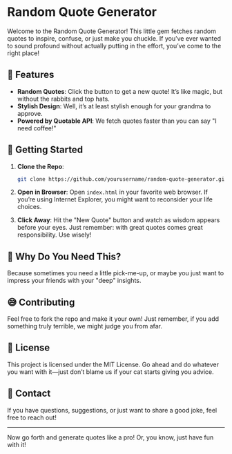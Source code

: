 # Random Quote Generator

Welcome to the Random Quote Generator! This little gem fetches random quotes to inspire, confuse, or just make you chuckle. If you’ve ever wanted to sound profound without actually putting in the effort, you’ve come to the right place!

## 🎉 Features

- **Random Quotes**: Click the button to get a new quote! It’s like magic, but without the rabbits and top hats.
- **Stylish Design**: Well, it’s at least stylish enough for your grandma to approve. 
- **Powered by Quotable API**: We fetch quotes faster than you can say "I need coffee!"

## 🚀 Getting Started

1. **Clone the Repo**: 
   ```bash
   git clone https://github.com/yourusername/random-quote-generator.git
   ```
2. **Open in Browser**: Open `index.html` in your favorite web browser. If you’re using Internet Explorer, you might want to reconsider your life choices.

3. **Click Away**: Hit the "New Quote" button and watch as wisdom appears before your eyes. Just remember: with great quotes comes great responsibility. Use wisely!

## 🤔 Why Do You Need This?

Because sometimes you need a little pick-me-up, or maybe you just want to impress your friends with your "deep" insights. 

## 😅 Contributing

Feel free to fork the repo and make it your own! Just remember, if you add something truly terrible, we might judge you from afar.

## 📜 License

This project is licensed under the MIT License. Go ahead and do whatever you want with it—just don’t blame us if your cat starts giving you advice.

## 🎤 Contact

If you have questions, suggestions, or just want to share a good joke, feel free to reach out!

---

Now go forth and generate quotes like a pro! Or, you know, just have fun with it!
